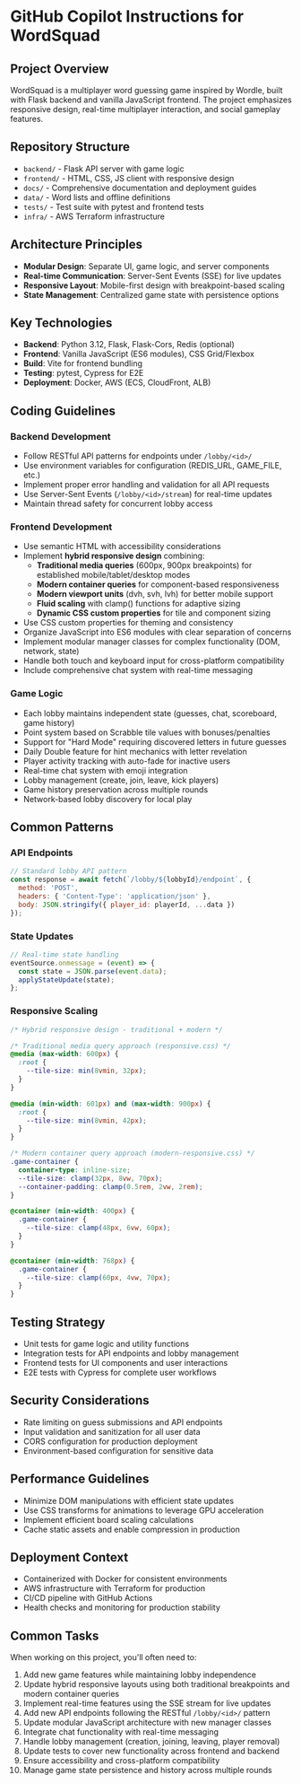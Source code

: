 # GitHub Copilot Instructions for WordSquad

## Project Overview
WordSquad is a multiplayer word guessing game inspired by Wordle, built with Flask backend and vanilla JavaScript frontend. The project emphasizes responsive design, real-time multiplayer interaction, and social gameplay features.

## Repository Structure
- `backend/` - Flask API server with game logic
- `frontend/` - HTML, CSS, JS client with responsive design
- `docs/` - Comprehensive documentation and deployment guides
- `data/` - Word lists and offline definitions
- `tests/` - Test suite with pytest and frontend tests
- `infra/` - AWS Terraform infrastructure

## Architecture Principles
- **Modular Design**: Separate UI, game logic, and server components
- **Real-time Communication**: Server-Sent Events (SSE) for live updates
- **Responsive Layout**: Mobile-first design with breakpoint-based scaling
- **State Management**: Centralized game state with persistence options

## Key Technologies
- **Backend**: Python 3.12, Flask, Flask-Cors, Redis (optional)
- **Frontend**: Vanilla JavaScript (ES6 modules), CSS Grid/Flexbox
- **Build**: Vite for frontend bundling
- **Testing**: pytest, Cypress for E2E
- **Deployment**: Docker, AWS (ECS, CloudFront, ALB)

## Coding Guidelines

### Backend Development
- Follow RESTful API patterns for endpoints under `/lobby/<id>/`
- Use environment variables for configuration (REDIS_URL, GAME_FILE, etc.)
- Implement proper error handling and validation for all API requests
- Use Server-Sent Events (`/lobby/<id>/stream`) for real-time updates
- Maintain thread safety for concurrent lobby access

### Frontend Development
- Use semantic HTML with accessibility considerations
- Implement **hybrid responsive design** combining:
  - **Traditional media queries** (600px, 900px breakpoints) for established mobile/tablet/desktop modes
  - **Modern container queries** for component-based responsiveness  
  - **Modern viewport units** (dvh, svh, lvh) for better mobile support
  - **Fluid scaling** with clamp() functions for adaptive sizing
  - **Dynamic CSS custom properties** for tile and component sizing
- Use CSS custom properties for theming and consistency
- Organize JavaScript into ES6 modules with clear separation of concerns
- Implement modular manager classes for complex functionality (DOM, network, state)
- Handle both touch and keyboard input for cross-platform compatibility
- Include comprehensive chat system with real-time messaging

### Game Logic
- Each lobby maintains independent state (guesses, chat, scoreboard, game history)
- Point system based on Scrabble tile values with bonuses/penalties
- Support for "Hard Mode" requiring discovered letters in future guesses
- Daily Double feature for hint mechanics with letter revelation
- Player activity tracking with auto-fade for inactive users
- Real-time chat system with emoji integration
- Lobby management (create, join, leave, kick players)
- Game history preservation across multiple rounds
- Network-based lobby discovery for local play

## Common Patterns

### API Endpoints
```javascript
// Standard lobby API pattern
const response = await fetch(`/lobby/${lobbyId}/endpoint`, {
  method: 'POST',
  headers: { 'Content-Type': 'application/json' },
  body: JSON.stringify({ player_id: playerId, ...data })
});
```

### State Updates
```javascript
// Real-time state handling
eventSource.onmessage = (event) => {
  const state = JSON.parse(event.data);
  applyStateUpdate(state);
};
```

### Responsive Scaling
```css
/* Hybrid responsive design - traditional + modern */

/* Traditional media query approach (responsive.css) */
@media (max-width: 600px) {
  :root {
    --tile-size: min(8vmin, 32px);
  }
}

@media (min-width: 601px) and (max-width: 900px) {
  :root {
    --tile-size: min(8vmin, 42px);
  }
}

/* Modern container query approach (modern-responsive.css) */
.game-container {
  container-type: inline-size;
  --tile-size: clamp(32px, 8vw, 70px);
  --container-padding: clamp(0.5rem, 2vw, 2rem);
}

@container (min-width: 400px) {
  .game-container {
    --tile-size: clamp(48px, 6vw, 60px);
  }
}

@container (min-width: 768px) {
  .game-container {
    --tile-size: clamp(60px, 4vw, 70px);
  }
}
```

## Testing Strategy
- Unit tests for game logic and utility functions
- Integration tests for API endpoints and lobby management
- Frontend tests for UI components and user interactions
- E2E tests with Cypress for complete user workflows

## Security Considerations
- Rate limiting on guess submissions and API endpoints
- Input validation and sanitization for all user data
- CORS configuration for production deployment
- Environment-based configuration for sensitive data

## Performance Guidelines
- Minimize DOM manipulations with efficient state updates
- Use CSS transforms for animations to leverage GPU acceleration
- Implement efficient board scaling calculations
- Cache static assets and enable compression in production

## Deployment Context
- Containerized with Docker for consistent environments
- AWS infrastructure with Terraform for production
- CI/CD pipeline with GitHub Actions
- Health checks and monitoring for production stability

## Common Tasks
When working on this project, you'll often need to:
1. Add new game features while maintaining lobby independence
2. Update hybrid responsive layouts using both traditional breakpoints and modern container queries
3. Implement real-time features using the SSE stream for live updates
4. Add new API endpoints following the RESTful `/lobby/<id>/` pattern
5. Update modular JavaScript architecture with new manager classes
6. Integrate chat functionality with real-time messaging
7. Handle lobby management (creation, joining, leaving, player removal)
8. Update tests to cover new functionality across frontend and backend
9. Ensure accessibility and cross-platform compatibility
10. Manage game state persistence and history across multiple rounds